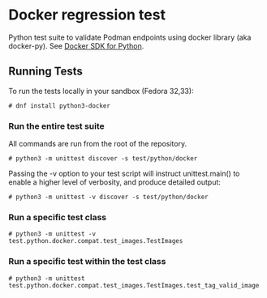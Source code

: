 # Docker regression test

Python test suite to validate Podman endpoints using docker library (aka docker-py).
See [Docker SDK for Python](https://docker-py.readthedocs.io/en/stable/index.html).

## Running Tests

To run the tests locally in your sandbox (Fedora 32,33):

```shell
# dnf install python3-docker
```

### Run the entire test suite

All commands are run from the root of the repository.

```shell
# python3 -m unittest discover -s test/python/docker
```

Passing the -v option to your test script will instruct unittest.main() to enable a higher level of verbosity, and produce detailed output:

```shell
# python3 -m unittest -v discover -s test/python/docker
```

### Run a specific test class

```shell
# python3 -m unittest -v test.python.docker.compat.test_images.TestImages
```

### Run a specific test within the test class

```shell
# python3 -m unittest test.python.docker.compat.test_images.TestImages.test_tag_valid_image
```
